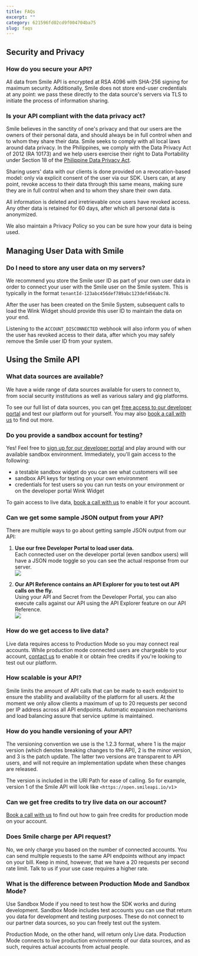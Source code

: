 ```yaml
---
title: FAQs
excerpt: ""  
category: 621596fd02cd9f004704ba75  
slug: faqs
---
```


## Security and Privacy

### How do you secure your API?

All data from Smile API is encrypted at RSA 4096 with SHA-256 signing for maximum security. Additionally, Smile does not store end-user credentials at any point: we pass these directly to the data source's servers via TLS to initiate the process of information sharing.

### Is your API compliant with the data privacy act?

Smile believes in the sanctity of one's privacy and that our users are the owners of their personal data, and should always be in full control when and to whom they share their data. Smile seeks to comply with all local laws around data privacy. In the Philippines, we comply with the Data Privacy Act of 2012 (RA 10173) and we help users exercise their right to Data Portability under Section 18 of the [Philippine Data Privacy Act](https://www.privacy.gov.ph/data-privacy-act/#18).

Sharing users' data with our clients is done provided on a revocation-based model: only via explicit consent of the user via our SDK. Users can, at any point, revoke access to their data through this same means, making sure they are in full control when and to whom they share their own data.

All information is deleted and irretrievable once users have revoked access. Any other data is retained for 60 days, after which all personal data is anonymized.

We also maintain a Privacy Policy so you can be sure how your data is being used.

## Managing User Data with Smile

### Do I need to store any user data on my servers?

We recommend you store the Smile user ID as part of your own user data in order to connect your user with the Smile user on the Smile system. This is typically in the format `tenantId-123abc456def789abc123def456abc78`.

After the user has been created on the Smile System, subsequent calls to load the Wink Widget should provide this user ID to maintain the data on your end.

Listening to the `ACCOUNT_DISCONNECTED` webhook will also inform you of when the user has revoked access to their data, after which you may safely remove the Smile user ID from your system.

## Using the Smile API

### What data sources are available?

We have a wide range of data sources available for users to connect to, from social security institutions as well as various salary and gig platforms.

To see our full list of data sources, you can get [free access to our developer portal](https://portal.getsmileapi.com/register) and test our platform out for yourself. You may also [book a call with us](https://www.getsmileapi.com/book-a-call-with-smile-api?utm_source=FAQ&utm_medium=FAQ&utm_campaign=FAQ) to find out more.

### Do you provide a sandbox account for testing?

Yes! Feel free to [sign up for our developer portal](https://portal.getsmileapi.com/register) and play around with our available sandbox environment. Immediately, you'll gain access to the following:

- a testable sandbox widget do you can see what customers will see
- sandbox API keys for testing on your own environment
- credentials for test users so you can run tests on your environment or on the developer portal Wink Widget

To gain access to live data, [book a call with us](https://www.getsmileapi.com/book-a-call-with-smile-api?utm_source=FAQ&utm_medium=FAQ&utm_campaign=FAQ) to enable it for your account.

### Can we get some sample JSON output from your API?

There are multiple ways to go about getting sample JSON output from our API:

1. **Use our free Developer Portal to load user data.**  
   Each connected user on the developer portal (even sandbox users) will have a JSON mode toggle so you can see the actual response from our server.  
   ![](https://files.readme.io/7cc555c-devportal-jsonmode.png)

2. **Our API Reference contains an API Explorer for you to test out API calls on the fly.**  
   Using your API and Secret from the Developer Portal, you can also execute calls against our API using the API Explorer feature on our API Reference.  
   ![](https://files.readme.io/5d046be-reference-explorer.png)

### How do we get access to live data?

Live data requires access to Production Mode so you may connect real accounts. While production mode connected users are chargeable to your account, [contact us](https://www.getsmileapi.com/book-a-call-with-smile-api?utm_source=FAQ&utm_medium=FAQ&utm_campaign=FAQ) to enable it or obtain free credits if you're looking to test out our platform.

### How scalable is your API?

Smile limits the amount of API calls that can be made to each endpoint to ensure the stability and availability of the platform for all users. At the moment we only allow clients a maximum of up to 20 requests per second per IP address across all API endpoints. Automatic expansion mechanisms and load balancing assure that service uptime is maintained.

### How do you handle versioning of your API?

The versioning convention we use is the 1.2.3 format, where 1 is the major version (which denotes breaking changes to the API), 2 is the minor version, and 3 is the patch update. The latter two versions are transparent to API users, and will not require an implementation update when these changes are released.

The version is included in the URI Path for ease of calling. So for example, version 1 of the Smile API will look like `<https://open.smileapi.io/v1`>

### Can we get free credits to try live data on our account?

[Book a call with us](https://www.getsmileapi.com/book-a-call-with-smile-api?utm_source=FAQ&utm_medium=FAQ&utm_campaign=FAQ) to find out how to gain free credits for production mode on your account.

### Does Smile charge per API request?

No, we only charge you based on the number of connected accounts. You can send multiple requests to the same API endpoints without any impact on your bill. Keep in mind, however, that we have a 20 requests per second rate limit. Talk to us if your use case requires a higher rate.

### What is the difference between Production Mode and Sandbox Mode?

Use Sandbox Mode if you need to test how the SDK works and during development. Sandbox Mode includes test accounts you can use that return you data for development and testing purposes. These do not connect to our partner data sources, so you can freely test out the system.

Production Mode, on the other hand, will return only Live data. Production Mode connects to live production environments of our data sources, and as such, requires actual accounts from actual people.